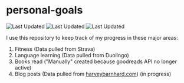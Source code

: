 # personal-goals
![Last Updated](https://img.shields.io/date/1613096678?color=FC4C02&label=Fitness%20Updated&logo=strava)
![Last Updated](https://img.shields.io/date/1613096678?color=7ac70c&label=Language%20Updated&logo=duolingo)
![Last Updated](https://img.shields.io/date/1613096678?color=e9e5cd&label=Books%20Updated&logo=goodreads)

I use this repository to keep track of my progress in these major areas:

1. Fitness (Data pulled from Strava)
2. Language learning (Data pulled from Duolingo)
3. Books read ("Manually" created because goodreads API no longer active)
4. Blog posts (Data pulled from [harveybarnhard.com](https://harveybarnhard.com)) (in progress)
